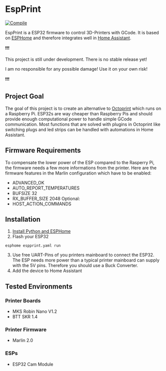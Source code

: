 # EspPrint

[![Compile](https://github.com/Adi146/EspPrint/actions/workflows/compile.yml/badge.svg)](https://github.com/Adi146/EspPrint/actions)

EspPrint is a ESP32 firmware to control 3D-Printers with GCode. 
It is based on [ESPHome](https://esphome.io/) and therefore integrates well in [Home Assistant](https://www.home-assistant.io/).

:exclamation::exclamation::exclamation:

This project is still under development. There is no stable release yet!

I am no responsible for any possible damage! Use it on your own risk!

:exclamation::exclamation::exclamation:

## Project Goal
The goal of this project is to create an alternative to [Octoprint](https://octoprint.org/) which runs on a Raspberry Pi.
ESP32s are way cheaper than Raspberry Pis and should provide enough computational power to handle simple GCode communication.
Most functions that are solved with plugins in Octoprint like switching plugs and led strips can be handled with automations in Home Assistant.

## Firmware Requirements
To compensate the lower power of the ESP compared to the Rasperry Pi, the firmware needs a few more informations from the printer.
Here are the firmware features in the Marlin configuration which have to be enabled:
* ADVANCED_OK
* AUTO_REPORT_TEMPERATURES
* BUFSIZE 32
* RX_BUFFER_SIZE 2048
Optional:
* HOST_ACTION_COMMANDS

## Installation
1. [Install Python and ESPHome](https://esphome.io/guides/getting_started_command_line.html)
2. Flash your ESP32
```
esphome espprint.yaml run
```
3. Use free UART-Pins of you printers mainboard to connect the ESP32. 
   The ESP needs more power than a typical printer mainboard can supply with the 5V pins. Therefore you should use a Buck Converter.
4. Add the device to Home Assistant


## Tested Environments
### Printer Boards
* MKS Robin Nano V1.2
* BTT SKR 1.4
### Printer Firmware
* Marlin 2.0
### ESPs
* ESP32 Cam Module
